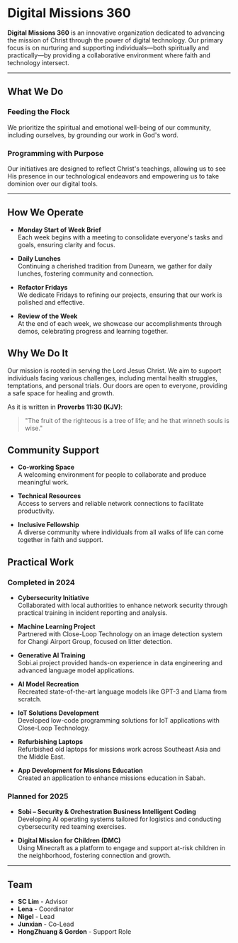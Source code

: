 # Digital Missions 360

**Digital Missions 360** is an innovative organization dedicated to advancing the mission of Christ through the power of digital technology. Our primary focus is on nurturing and supporting individuals—both spiritually and practically—by providing a collaborative environment where faith and technology intersect.

---

## What We Do

### Feeding the Flock
We prioritize the spiritual and emotional well-being of our community, including ourselves, by grounding our work in God's word.

### Programming with Purpose
Our initiatives are designed to reflect Christ's teachings, allowing us to see His presence in our technological endeavors and empowering us to take dominion over our digital tools.

---

## How We Operate

- **Monday Start of Week Brief**  
  Each week begins with a meeting to consolidate everyone's tasks and goals, ensuring clarity and focus.

- **Daily Lunches**  
  Continuing a cherished tradition from Dunearn, we gather for daily lunches, fostering community and connection.

- **Refactor Fridays**  
  We dedicate Fridays to refining our projects, ensuring that our work is polished and effective.

- **Review of the Week**  
  At the end of each week, we showcase our accomplishments through demos, celebrating progress and learning together.

## Why We Do It

Our mission is rooted in serving the Lord Jesus Christ. We aim to support individuals facing various challenges, including mental health struggles, temptations, and personal trials. Our doors are open to everyone, providing a safe space for healing and growth. 

As it is written in **Proverbs 11:30 (KJV)**:  
> "The fruit of the righteous is a tree of life; and he that winneth souls is wise."

## Community Support

- **Co-working Space**  
  A welcoming environment for people to collaborate and produce meaningful work.

- **Technical Resources**  
  Access to servers and reliable network connections to facilitate productivity.

- **Inclusive Fellowship**  
  A diverse community where individuals from all walks of life can come together in faith and support.

## Practical Work

### Completed in 2024
- **Cybersecurity Initiative**  
  Collaborated with local authorities to enhance network security through practical training in incident reporting and analysis.

- **Machine Learning Project**  
  Partnered with Close-Loop Technology on an image detection system for Changi Airport Group, focused on litter detection.

- **Generative AI Training**  
  Sobi.ai project provided hands-on experience in data engineering and advanced language model applications.

- **AI Model Recreation**  
  Recreated state-of-the-art language models like GPT-3 and Llama from scratch.

- **IoT Solutions Development**  
  Developed low-code programming solutions for IoT applications with Close-Loop Technology.

- **Refurbishing Laptops**  
  Refurbished old laptops for missions work across Southeast Asia and the Middle East.

- **App Development for Missions Education**  
  Created an application to enhance missions education in Sabah.

### Planned for 2025
- **Sobi – Security & Orchestration Business Intelligent Coding**  
  Developing AI operating systems tailored for logistics and conducting cybersecurity red teaming exercises.

- **Digital Mission for Children (DMC)**  
  Using Minecraft as a platform to engage and support at-risk children in the neighborhood, fostering connection and growth.

---

## Team

- **SC Lim** - Advisor  
- **Lena** - Coordinator  
- **Nigel** - Lead  
- **Junxian** - Co-Lead  
- **HongZhuang & Gordon** - Support Role

